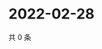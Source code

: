 # 2022-02-28

共 0 条

<!-- BEGIN WEIBO -->
<!-- 最后更新时间 Mon Feb 28 2022 01:13:57 GMT+0800 (China Standard Time) -->

<!-- END WEIBO -->
